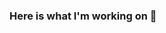 ### Here is what I'm working on 👋

<!--
**sgelaglie/sgelaglie** is a ✨ _special_ ✨ repository because its `README.md` (this file) appears on your GitHub profile.

Here are some ideas to get you started:

- 🔭 I’m currently working on ...
- 🌱 I’m currently learning ...JavaScript,HTML,CSS,Angular,MySQL,C# and .NET MVC
- 👯 I’m looking to collaborate on ...
- 🤔 I’m looking for help with ...
- 💬 Ask me about ...
- 📫 How to reach me: ...(sgelaglie@yahoo.com)
- 😄 Pronouns: ...SE-B-LE
- ⚡ Fun fact: ...
-->
